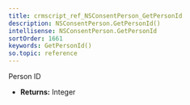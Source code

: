 ```yaml
---
title: crmscript_ref_NSConsentPerson_GetPersonId
description: NSConsentPerson.GetPersonId()
intellisense: NSConsentPerson.GetPersonId
sortOrder: 1661
keywords: GetPersonId()
so.topic: reference
---
```



Person ID



* **Returns:** Integer



